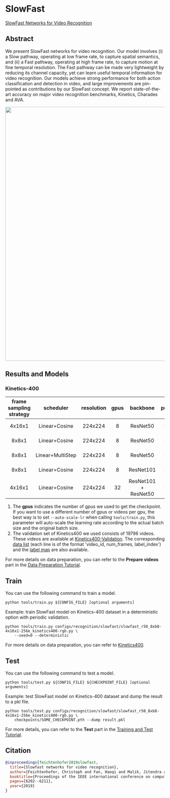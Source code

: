 # SlowFast

[SlowFast Networks for Video Recognition](https://openaccess.thecvf.com/content_ICCV_2019/html/Feichtenhofer_SlowFast_Networks_for_Video_Recognition_ICCV_2019_paper.html)

<!-- [ALGORITHM] -->

## Abstract

<!-- [ABSTRACT] -->

We present SlowFast networks for video recognition. Our model involves (i) a Slow pathway, operating at low frame rate, to capture spatial semantics, and (ii) a Fast pathway, operating at high frame rate, to capture motion at fine temporal resolution. The Fast pathway can be made very lightweight by reducing its channel capacity, yet can learn useful temporal information for video recognition. Our models achieve strong performance for both action classification and detection in video, and large improvements are pin-pointed as contributions by our SlowFast concept. We report state-of-the-art accuracy on major video recognition benchmarks, Kinetics, Charades and AVA.

<!-- [IMAGE] -->

<div align=center>
<img src="https://user-images.githubusercontent.com/34324155/143044111-94676f64-7ba8-4081-9011-f8054bed7030.png" width="800"/>
</div>

## Results and Models

### Kinetics-400

| frame sampling strategy |    scheduler     | resolution | gpus |       backbone       | pretrain | top1 acc | top5 acc | testing protocol  | FLOPs | params |           config           |           ckpt            |           log            |
| :---------------------: | :--------------: | :--------: | :--: | :------------------: | :------: | :------: | :------: | :---------------: | :---: | :----: | :------------------------: | :-----------------------: | :----------------------: |
|         4x16x1          |  Linear+Cosine   |  224x224   |  8   |       ResNet50       |   None   |  75.55   |  92.35   | 10 clips x 3 crop | 1090G | 34.5M  | [config](/configs/recognition/slowfast/slowfast_r50_8xb8-4x16x1-256e_kinetics400-rgb.py) | [ckpt](https://download.openmmlab.com/mmaction/v1.0/recognition/slowfast/slowfast_r50_8xb8-4x16x1-256e_kinetics400-rgb/slowfast_r50_8xb8-4x16x1-256e_kinetics400-rgb_20220901-701b0f6f.pth) | [log](https://download.openmmlab.com/mmaction/v1.0/recognition/slowfast/slowfast_r50_8xb8-4x16x1-256e_kinetics400-rgb/slowfast_r50_8xb8-4x16x1-256e_kinetics400-rgb.log) |
|          8x8x1          |  Linear+Cosine   |  224x224   |  8   |       ResNet50       |   None   |  76.80   |  92.99   | 10 clips x 3 crop | 1982G | 34.6M  | [config](/configs/recognition/slowfast/slowfast_r50_8xb8-8x8x1-256e_kinetics400-rgb.py) | [ckpt](https://download.openmmlab.com/mmaction/v1.0/recognition/slowfast/slowfast_r50_8xb8-8x8x1-256e_kinetics400-rgb/slowfast_r50_8xb8-8x8x1-256e_kinetics400-rgb_20220818-1cb6dfc8.pth) | [log](https://download.openmmlab.com/mmaction/v1.0/recognition/slowfast/slowfast_r50_8xb8-8x8x1-256e_kinetics400-rgb/slowfast_r50_8xb8-8x8x1-256e_kinetics400-rgb.log) |
|          8x8x1          | Linear+MultiStep |  224x224   |  8   |       ResNet50       |   None   |  76.65   |  92.86   | 10 clips x 3 crop | 1982G | 34.6M  | [config](/configs/recognition/slowfast/slowfast_r50_8xb8-8x8x1-steplr-256e_kinetics400-rgb.py) | [ckpt](https://download.openmmlab.com/mmaction/v1.0/recognition/slowfast/slowfast_r50_8xb8-8x8x1-steplr-256e_kinetics400-rgb/slowfast_r50_8xb8-8x8x1-steplr-256e_kinetics400-rgb_20220818-b62a501f.pth) | [log](https://download.openmmlab.com/mmaction/v1.0/recognition/slowfast/slowfast_r50_8xb8-8x8x1-steplr-256e_kinetics400-rgb/slowfast_r50_8xb8-8x8x1-steplr-256e_kinetics400-rgb.log) |
|          8x8x1          |  Linear+Cosine   |  224x224   |  8   |      ResNet101       |   None   |  78.65   |  93.88   | 10 clips x 3 crop | 3805G | 62.9M  | [config](/configs/recognition/slowfast/slowfast_r101_8xb8-8x8x1-256e_kinetics400-rgb.py) | [ckpt](https://download.openmmlab.com/mmaction/v1.0/recognition/slowfast/slowfast_r101_8xb8-8x8x1-256e_kinetics400-rgb/slowfast_r101_8xb8-8x8x1-256e_kinetics400-rgb_20220818-9c0e09bd.pth) | [log](https://download.openmmlab.com/mmaction/v1.0/recognition/slowfast/slowfast_r101_8xb8-8x8x1-256e_kinetics400-rgb/slowfast_r101_8xb8-8x8x1-256e_kinetics400-rgb.log) |
|         4x16x1          |  Linear+Cosine   |  224x224   |  32  | ResNet101 + ResNet50 |   None   |  77.03   |  92.99   | 10 clips x 3 crop | 1947G | 62.4M  | [config](/configs/recognition/slowfast/slowfast_r101-r50_32xb8-4x16x1-256e_kinetics400-rgb.py) | [ckpt](https://download.openmmlab.com/mmaction/v1.0/recognition/slowfast/slowfast_r101-r50_32xb8-4x16x1-256e_kinetics400-rgb/slowfast_r101-r50_32xb8-4x16x1-256e_kinetics400-rgb_20220901-a77ac3ee.pth) | [log](https://download.openmmlab.com/mmaction/v1.0/recognition/slowfast/slowfast_r101-r50_32xb8-4x16x1-256e_kinetics400-rgb/slowfast_r101-r50_32xb8-4x16x1-256e_kinetics400-rgb.log) |

1. The **gpus** indicates the number of gpus we used to get the checkpoint. If you want to use a different number of gpus or videos per gpu, the best way is to set `--auto-scale-lr` when calling `tools/train.py`, this parameter will auto-scale the learning rate according to the actual batch size and the original batch size.
2. The validation set of Kinetics400 we used consists of 19796 videos. These videos are available at [Kinetics400-Validation](https://mycuhk-my.sharepoint.com/:u:/g/personal/1155136485_link_cuhk_edu_hk/EbXw2WX94J1Hunyt3MWNDJUBz-nHvQYhO9pvKqm6g39PMA?e=a9QldB). The corresponding [data list](https://download.openmmlab.com/mmaction/dataset/k400_val/kinetics_val_list.txt) (each line is of the format 'video_id, num_frames, label_index') and the [label map](https://download.openmmlab.com/mmaction/dataset/k400_val/kinetics_class2ind.txt) are also available.

For more details on data preparation, you can refer to the **Prepare videos** part in the [Data Preparation Tutorial](/docs/en/user_guides/2_data_prepare.md).

## Train

You can use the following command to train a model.

```shell
python tools/train.py ${CONFIG_FILE} [optional arguments]
```

Example: train SlowFast model on Kinetics-400 dataset in a deterministic option with periodic validation.

```shell
python tools/train.py configs/recognition/slowfast/slowfast_r50_8xb8-4x16x1-256e_kinetics400-rgb.py \
    --seed=0 --deterministic
```

For more details on data preparation, you can refer to [Kinetics400](/tools/data/kinetics/README.md).

## Test

You can use the following command to test a model.

```shell
python tools/test.py ${CONFIG_FILE} ${CHECKPOINT_FILE} [optional arguments]
```

Example: test SlowFast model on Kinetics-400 dataset and dump the result to a pkl file.

```shell
python tools/test.py configs/recognition/slowfast/slowfast_r50_8xb8-4x16x1-256e_kinetics400-rgb.py \
    checkpoints/SOME_CHECKPOINT.pth --dump result.pkl
```

For more details, you can refer to the **Test** part in the [Training and Test Tutorial](/docs/en/user_guides/4_train_test.md).

## Citation

```BibTeX
@inproceedings{feichtenhofer2019slowfast,
  title={Slowfast networks for video recognition},
  author={Feichtenhofer, Christoph and Fan, Haoqi and Malik, Jitendra and He, Kaiming},
  booktitle={Proceedings of the IEEE international conference on computer vision},
  pages={6202--6211},
  year={2019}
}
```
